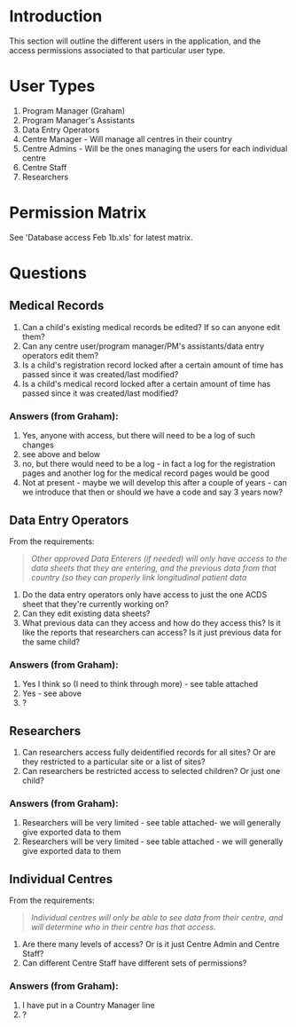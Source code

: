# Introduction #

This section will outline the different users in the application, and the access permissions associated to that particular user type.


# User Types #

  1. Program Manager (Graham)
  1. Program Manager's Assistants
  1. Data Entry Operators
  1. Centre Manager - Will manage all centres in their country
  1. Centre Admins - Will be the ones managing the users for each individual centre
  1. Centre Staff
  1. Researchers


# Permission Matrix #

See 'Database access Feb 1b.xls' for latest matrix.

# Questions #

## Medical Records ##


  1. Can a child's existing medical records be edited? If so can anyone edit them?
  1. Can any centre user/program manager/PM's assistants/data entry operators edit them?
  1. Is a child's registration record locked after a certain amount of time has passed since it was created/last modified?
  1. Is a child's medical record locked after a certain amount of time has passed since it was created/last modified?

### Answers (from Graham): ###

  1. Yes, anyone with access, but there will need to be a log of such changes
  1. see above and below
  1. no, but there would need to be a log - in fact a log for the registration pages and another log for the medical record pages would be good
  1. Not at present - maybe we will develop this after a couple of years - can we introduce that then or should we have a code and say 3 years now?

## Data Entry Operators ##

From the requirements:

> _Other approved Data Enterers (if needed) will only have access to the data sheets that they are entering, and the previous data from that country (so they can properly link longitudinal patient data_

  1. Do the data entry operators only have access to just the one ACDS sheet that they're currently working on?
  1. Can they edit existing data sheets?
  1. What previous data can they access and how do they access this? Is it like the reports that researchers can access? Is it just previous data for the same child?

### Answers (from Graham): ###

  1. Yes I think so (I need to think through more) - see table attached
  1. Yes - see above
  1. ?

## Researchers ##
  1. Can researchers access fully deidentified records for all sites? Or are they restricted to a particular site or a list of sites?
  1. Can researchers be restricted access to selected children? Or just one child?

### Answers (from Graham): ###

  1. Researchers will be very limited - see table attached- we will generally give exported data to them
  1. Researchers will be very limited - see table attached - we will generally give exported data to them

## Individual Centres ##

From the requirements:

> _Individual centres will only be able to see data from their centre, and will determine who in their centre has that access._

  1. Are there many levels of access? Or is it just Centre Admin and Centre Staff?
  1. Can different Centre Staff have different sets of permissions?

### Answers (from Graham): ###

  1. I have put in a Country Manager line
  1. ?
